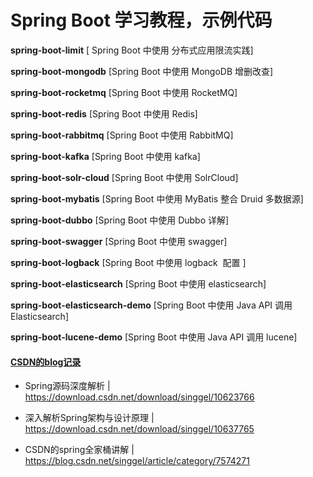 # Spring Boot 学习教程，示例代码

**spring-boot-limit**
[	Spring Boot 中使用 分布式应用限流实践]
 
**spring-boot-mongodb**
[Spring Boot 中使用 MongoDB 增删改查]

**spring-boot-rocketmq**
[Spring Boot 中使用 RocketMQ]

**spring-boot-redis**
[Spring Boot 中使用 Redis]

**spring-boot-rabbitmq**
[Spring Boot 中使用 RabbitMQ]

**spring-boot-kafka**
[Spring Boot 中使用 kafka]

**spring-boot-solr-cloud**
[Spring Boot 中使用 SolrCloud]

**spring-boot-mybatis**
[Spring Boot 中使用 MyBatis 整合 Druid 多数据源]

**spring-boot-dubbo**
[Spring Boot 中使用 Dubbo 详解]

**spring-boot-swagger**
[Spring Boot 中使用 swagger]

**spring-boot-logback**
[Spring Boot 中使用 logback  配置 ]

**spring-boot-elasticsearch**
[Spring Boot 中使用 elasticsearch]

**spring-boot-elasticsearch-demo**
[Spring Boot 中使用 Java API 调用 Elasticsearch]

**spring-boot-lucene-demo**
[Spring Boot 中使用 Java API 调用 lucene]

#### [CSDN的blog记录](https://blog.csdn.net/singgel/article/category/7574271)


- Spring源码深度解析 | https://download.csdn.net/download/singgel/10623766

 
- 深入解析Spring架构与设计原理 | https://download.csdn.net/download/singgel/10637765

- CSDN的spring全家桶讲解 | https://blog.csdn.net/singgel/article/category/7574271
